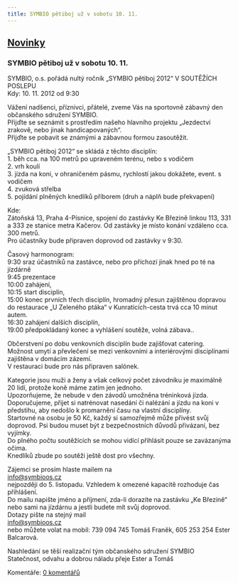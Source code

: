 ```yaml
---
title: SYMBIO pětiboj už v sobotu 10. 11.
---
```

## [Novinky](index.php)

### SYMBIO pětiboj už v sobotu 10. 11.

SYMBIO, o.s. pořádá nultý ročník „SYMBIO pětiboj 2012“ V SOUTĚŽÍCH POSLEPU  
Kdy: 10. 11. 2012 od 9:30  
  
Vážení nadšenci, příznivci, přátelé, zveme Vás na sportovně zábavný den občanského sdružení SYMBIO.  
Přijďte se seznámit s prostředím našeho hlavního projektu „Jezdectví zrakově, nebo jinak handicapovaných“.  
Přijďte se pobavit se známými a zábavnou formou zasoutěžit.  
  
„SYMBIO pětiboj 2012“ se skládá z těchto disciplín:  
1\. běh cca. na 100 metrů po upraveném terénu, nebo s vodičem  
2\. vrh koulí  
3\. jízda na koni, v ohraničeném pásmu, rychlostí jakou dokážete, event. s vodičem  
4\. zvuková střelba  
5\. pojídání plněných knedlíků příborem (druh a náplň bude překvapení)  
  
Kde:  
Zátoňská 13, Praha 4-Písnice, spojení do zastávky Ke Březině linkou 113, 331 a 333 ze stanice metra Kačerov. Od zastávky je místo konání vzdáleno cca. 300 metrů.  
Pro účastníky bude připraven doprovod od zastávky v 9:30.  
  
Časový harmonogram:  
9:30 sraz účastníků na zastávce, nebo pro příchozí jinak hned po té na jízdárně  
9:45 prezentace  
10:00 zahájení,  
10:15 start disciplín,  
15:00 konec prvních třech disciplín, hromadný přesun zajištěnou dopravou  
do restaurace „U Zeleného ptáka“ v Kunraticích-cesta trvá cca 10 minut autem.  
16:30 zahájení dalších disciplín,  
19:00 předpokládaný konec a vyhlášení soutěže, volná zábava..  
  
Občerstvení po dobu venkovních disciplín bude zajišťovat catering.  
Možnost umytí a převlečení se mezi venkovními a interiérovými disciplínami zajištěna v domácím zázemí.  
V restauraci bude pro nás připraven salónek.  
  
Kategorie jsou muži a ženy a však celkový počet závodníku je maximálně 20 lidí, protože koně máme zatím jen jednoho.  
Upozorňujeme, že nebude v den závodů umožněna tréninková jízda.  
Doporučujeme, přijet si natrénovat nasedání či nalézání a jízdu na koni v předstihu, aby nedošlo k promarnění času na vlastní disciplíny.  
Startovné na osobu je 50 Kč, každý si samozřejmě může přivést svůj doprovod. Psi budou muset být z bezpečnostních důvodů přivázaní, bez vyjímky.  
Do plného počtu soutěžících se mohou vidící přihlásit pouze se zavázanýma očima.  
Knedlíků zbude po soutěži ještě dost pro všechny.  
  
  
Zájemci se prosím hlaste mailem na  
[info@symbioos.cz](mailform.php?mail=info@symbioos.cz)  
nejpozději do 5. listopadu. Vzhledem k omezené kapacitě rozhoduje čas přihlášení.  
Do mailu napište jméno a příjmení, zda-li dorazíte na zastávku „Ke Březině“ nebo sami na jízdárnu a jestli budete mít svůj doprovod.  
Dotazy pište na stejný mail  
[info@symbioos.cz](mailform.php?mail=info@symbioos.cz)  
nebo můžete volat na mobil: 739 094 745 Tomáš Franěk, 605 253 254 Ester Balcarová.  
  
Nashledání se těší realizační tým občanského sdružení SYMBIO  
Statečnost, odvahu a dobrou náladu přeje Ester a Tomáš

  
  

Komentáře: [0 komentářů](komentare.php?typ2=0&id=31)